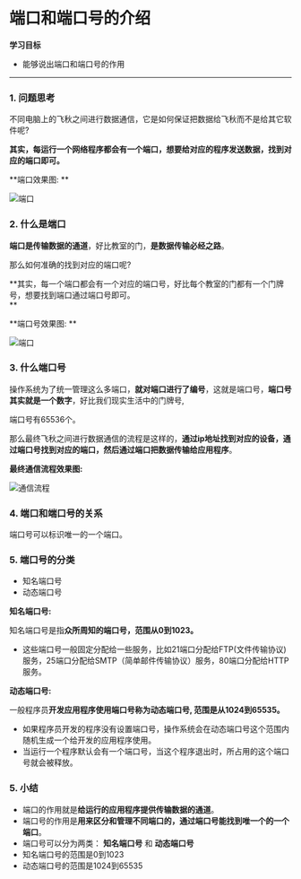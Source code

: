 # 端口和端口号的介绍

**学习目标**

* 能够说出端口和端口号的作用

---

### 1. 问题思考

不同电脑上的飞秋之间进行数据通信，它是如何保证把数据给飞秋而不是给其它软件呢?

**其实，每运行一个网络程序都会有一个端口，想要给对应的程序发送数据，找到对应的端口即可。**

**端口效果图: **

![端口](https://tva1.sinaimg.cn/large/e6c9d24ely1h0z91fbvzuj210c0fg75p.jpg)

### 2. 什么是端口

**端口是传输数据的通道**，好比教室的门，**是数据传输必经之路**。

那么如何准确的找到对应的端口呢?

**其实，每一个端口都会有一个对应的端口号，好比每个教室的门都有一个门牌号，想要找到端口通过端口号即可。    
**

**端口号效果图: **

![端口](https://tva1.sinaimg.cn/large/e6c9d24ely1h0z91fqyjkj20p00a90th.jpg)

### 3. 什么端口号

操作系统为了统一管理这么多端口，**就对端口进行了编号**，这就是端口号，**端口号其实就是一个数字**，好比我们现实生活中的门牌号,

端口号有65536个。

那么最终飞秋之间进行数据通信的流程是这样的，**通过ip地址找到对应的设备，通过端口号找到对应的端口，然后通过端口把数据传输给应用程序**。

**最终通信流程效果图:**

![通信流程](https://tva1.sinaimg.cn/large/e6c9d24ely1h0z91g8j5tj20p00adq3r.jpg)

### 4. 端口和端口号的关系

端口号可以标识唯一的一个端口。

### 5. 端口号的分类

* 知名端口号
* 动态端口号

**知名端口号:**

知名端口号是指**众所周知的端口号，范围从0到1023。**

* 这些端口号一般固定分配给一些服务，比如21端口分配给FTP\(文件传输协议\)服务，25端口分配给SMTP（简单邮件传输协议）服务，80端口分配给HTTP服务。

**动态端口号:**

一般程序员**开发应用程序使用端口号称为动态端口号, 范围是从1024到65535。**

* 如果程序员开发的程序没有设置端口号，操作系统会在动态端口号这个范围内随机生成一个给开发的应用程序使用。
* 当运行一个程序默认会有一个端口号，当这个程序退出时，所占用的这个端口号就会被释放。

### 5. 小结

* 端口的作用就是**给运行的应用程序提供传输数据的通道**。
* 端口号的作用是**用来区分和管理不同端口的，通过端口号能找到唯一个的一个端口**。
* 端口号可以分为两类： **知名端口号** 和 **动态端口号**
 * 知名端口号的范围是0到1023
 * 动态端口号的范围是1024到65535



